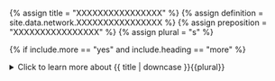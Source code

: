 <!--------------------------------------------- TITLE AND DEFINITION starts -->

{% assign title = "XXXXXXXXXXXXXXXX" %}
{% assign definition = site.data.network.XXXXXXXXXXXXXXXX %}
{% assign preposition = "XXXXXXXXXXXXXXXX" %}
{% assign plural = "s" %}

<!--------------------------------------------- TITLE AND DEFINITION ends -->

{% if include.more == "yes" and include.heading == "more" %}
<details class='detailsCollapsible'><summary class='nobr'>Click to learn more about {{ title | downcase }}{{plural}}
</summary>
{% endif %}

{% if include.heading != "" and include.heading != "more" %}
{{include.heading}} {{title}}
{% endif %}

{% if include.icon != "no" %} 

{% if include.table == "yes" and include.icon != "no" %}
<table class='definitionTable'><tr><td>
{% endif %}

<img src='images/icons/nodes/png{{include.icon}}/{{ title | downcase | replace: " ", "-" }}.png' />

{% if include.table == "yes" and include.icon != "no" %}
</td><td>
{% endif %}

{% endif %}

{% if include.definition == "bold" %}
<strong>{{ definition }}</strong>
{% else %}
{% if include.definition != "no" %}
{{ definition }}
{% endif %}
{% endif %}

{% if include.table == "yes" and include.icon != "no" %}
</td></tr></table>
{% endif %}

{% if include.more == "yes" and include.content == "more" and include.heading != "more" %}
<details class='detailsCollapsible'><summary class='nobr'>Click to learn more about {{ title | downcase }}{{plural}}
</summary>
{% endif %}

{% if include.content != "no" %}

<!--------------------------------------------- CONTENT starts -->In the context of backtesting sessions, what time frame you decide to run the session depends on the trading system being tested. If the trading system makes decisions based on the 1-hour candle and above, then ```01-hs``` may be the best choice. However, if decisions are influenced by sub-hour candles then you should match the time frame accordingly.In other words, in backtesting sessions, you should match the time frame to the smallest period on which the trading system makes decisions.In the context of live sessions, that is, paper trading, forward testing, and live trading, you should run the session on the ```01-min``` time frame so that the trading bot reacts fast when the price tags the take profit or stop loss targets. Remember that stop and take profit orders are not placed at the exchange after the take position event, that is, once you enter the position. Instead, the trading bot checks the current price upon each execution cycle and determines whether targets have been hit or not. If targets are hit, only then orders are placed. That is why running live trading sessions at the ```01-min``` time frame is recommended. Learn more about the [management](suite-strategies-manage.html) of take profit and stop loss targets.If for whatever reason you don't need to minimize the potential for slippage when hitting stop or take profit targets, you may choose whatever time frame you like, taking into account the explanations below.{{include.heading}}## Why the Time Frame Matters{% include callout.html type="success" content="Running trading sessions of any given trading system on different time frames may produce different results. This is because the behavior of a trading session may vary depending on how well the time frame on which the session is run matches the logic of the strategy." %}This is why:The trading bot evaluates closed candles only. At any given point in time, the current candle in each time frame is the candle that closed last.*For example:*Let's say it's ```2020-06-11T11:39:30:00.000Z```, that is, 11 hours, 39 minutes and 30 seconds of June 11th, 2020.* The current 1-minute candle is the one which closed at 11:38:59.999.* The current 5-minute candle is the one which closed at 11:34:59.999.* The current 30-minute candle is the one which closed at 11:29:59.999.* The current 1-hour candle is the one which closed at 10:59:59.999.* The current 2-hour candle is the one which closed at 09:59:59.999.* The current 6-hour candle is the one which closed at 05:59:59.999.* The current 24-hour candle is the one which closed at 23:59:59.999 of June 10th!... and so on.Let's say the trading system implements conditions that evaluate 30-minute and 1-hour candles.If a session is run at the 30-minutes time frame, all 30-minutes candles are evaluated. Also, all 1-hour candles are evaluated twice.However, if the session is run at the 1-hour time frame, only one out of two 30-minute candles are evaluated.And if the session is run at the 2-hour time frame, only one out of four 30-minute candles and one out of two 1-hour candles are evaluated.This means that running the session (for this particular trading system) at the 30-minute time frame has higher probabilities of conditions evaluating 30-minute candles to be ```true``` during the session.{% include callout.html type="success" content="In other words, when running the session on time frames higher than the time frame on which decisions are made, chances are the bot will eventually skip candles on which conditions would have evaluated true, potentially skipping trading opportunities." %}The above is true for all types of trading sessions.{{include.heading}}## Backtesting Vs. Live SessionsIn a backtesting session, the collection of candles evaluated is determined by the time frame selected to better simulate what would happen if the live trading session was run in the same time frame.<!--------------------------------------------- CONTENT ends -->

{% endif %}

{% if include.more == "yes" and include.content != "more" and include.heading != "more" %}
<details class='detailsCollapsible'><summary class='nobr'>Click to learn more about {{ title | downcase }}{{plural}}
</summary>
{% endif %}

{% if include.adding != "" %}

{{include.adding}} Adding {{preposition}} {{title}} Node

<!--------------------------------------------- ADDING starts -->To add a parameter that may be missing, select *Add Missing Params* on the parameters node menu. <!--------------------------------------------- ADDING ends -->

{% endif %}

{% if include.configuring != "" %}

{{include.configuring}} Configuring the {{title}}

<!--------------------------------------------- CONFIGURING starts -->Select *Configure Time Frame* on the menu to access the configuration.```js{"value": "01-min"}```* ```value``` is the setting for the time frame. You may use any of the values below.Available options at the sub-hour level are:```json01-min02-min03-min04-min05-min10-min15-min20-min30-min45-min```Available options at larger time frames are:```json01-hs02-hs03-hs04-hs06-hs08-hs12-hs24-hs```<!--------------------------------------------- CONFIGURING ends -->

{% endif %}

{% if include.starting != "" %}

{{include.starting}} Starting {{preposition}} {{title}}

<!--------------------------------------------- STARTING starts -->XXXXXXXXXXXXXXXXXXXXXXXXXXXXXXXXXXXXXXXXXXXXXXXXXXXXXX<!--------------------------------------------- STARTING ends -->

{% endif %}

{% if include.more == "yes" %}
</details>
{% endif %}